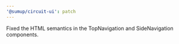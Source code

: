 ```yaml
---
'@sumup/circuit-ui': patch
---
```


Fixed the HTML semantics in the TopNavigation and SideNavigation components.

